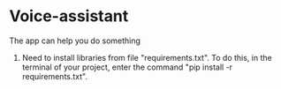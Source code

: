 # Voice-assistant
The app can help you do something

1. Need to install libraries from file "requirements.txt". To do this, in the terminal of your project, enter the command "pip install -r requirements.txt".
